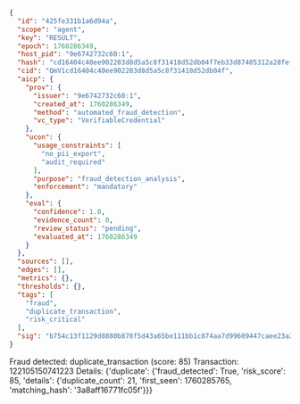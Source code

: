 ```json
{
  "id": "425fe331b1a6d94a",
  "scope": "agent",
  "key": "RESULT",
  "epoch": 1760286349,
  "host_pid": "9e6742732c60:1",
  "hash": "cd16404c40ee902283d8d5a5c8f31418d52db04f7eb33d87405312a28fef141d",
  "cid": "QmV1cd16404c40ee902283d8d5a5c8f31418d52db04f",
  "aicp": {
    "prov": {
      "issuer": "9e6742732c60:1",
      "created_at": 1760286349,
      "method": "automated_fraud_detection",
      "vc_type": "VerifiableCredential"
    },
    "ucon": {
      "usage_constraints": [
        "no_pii_export",
        "audit_required"
      ],
      "purpose": "fraud_detection_analysis",
      "enforcement": "mandatory"
    },
    "eval": {
      "confidence": 1.0,
      "evidence_count": 0,
      "review_status": "pending",
      "evaluated_at": 1760286349
    }
  },
  "sources": [],
  "edges": [],
  "metrics": {},
  "thresholds": {},
  "tags": [
    "fraud",
    "duplicate_transaction",
    "risk_critical"
  ],
  "sig": "b754c13f1129d8880b878f5d43a65be111bb1c874aa7d99609447caee23a22d5"
}
```

Fraud detected: duplicate_transaction (score: 85)
Transaction: 122105150741223
Details: {'duplicate': {'fraud_detected': True, 'risk_score': 85, 'details': {'duplicate_count': 21, 'first_seen': 1760285765, 'matching_hash': '3a8aff16771fc05f'}}}